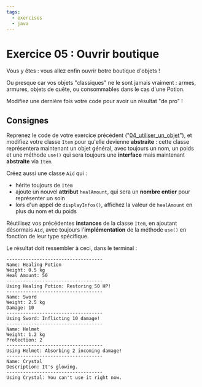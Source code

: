 ```yaml
---
tags:
  - exercises
  - java
---
```


# Exercice 05 : Ouvrir boutique

Vous y êtes : vous allez enfin ouvrir botre boutique d'objets !

Ou presque car vos objets "classiques" ne le sont jamais vraiment : armes, armures, objets de quête, ou consommables dans le cas d'une Potion.

Modifiez une dernière fois votre code pour avoir un résultat "de pro" !

## Consignes

Reprenez le code de votre exercice précédent ("[04_utiliser_un_objet](../04_utiliser_un_objet/README.md)"), et modifiez votre classe `Item` pour qu'elle devienne **abstraite** : cette classe représentera maintenant un objet général, avec toujours un nom, un poids et une méthode `use()` qui sera toujours une **interface** mais maintenant **abstraite** via `Item`.

Créez aussi une classe `Aid` qui :
- hérite toujours de `Item`
- ajoute un nouvel **attribut** `healAmount`, qui sera un **nombre entier** pour représenter un soin
- lors d'un appel de `displayInfos()`, affichez la valeur de `healAmount` en plus du nom et du poids

Réutilisez vos précédentes **instances** de la classe `Item`, en ajoutant désormais `Aid`, avec toujours l'**implémentation** de la méthode `use()` en fonction de leur type spécifique.

Le résultat doit ressembler à ceci, dans le terminal :

```
-----------------------------------
Name: Healing Potion
Weight: 0.5 kg
Heal Amount: 50
-----------------------------------
Using Healing Potion: Restoring 50 HP!
-----------------------------------
Name: Sword
Weight: 2.5 kg
Damage: 10
-----------------------------------
Using Sword: Inflicting 10 damage!
-----------------------------------
Name: Helmet
Weight: 1.2 kg
Protection: 2
-----------------------------------
Using Helmet: Absorbing 2 incoming damage!
-----------------------------------
Name: Crystal
Description: It's glowing.
-----------------------------------
Using Crystal: You can't use it right now.
```

